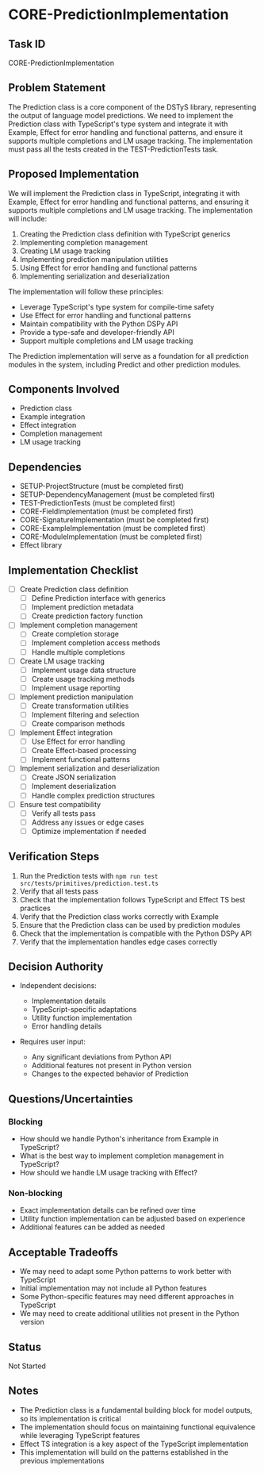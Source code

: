 # CORE-PredictionImplementation

## Task ID
CORE-PredictionImplementation

## Problem Statement
The Prediction class is a core component of the DSTyS library, representing the output of language model predictions. We need to implement the Prediction class with TypeScript's type system and integrate it with Example, Effect for error handling and functional patterns, and ensure it supports multiple completions and LM usage tracking. The implementation must pass all the tests created in the TEST-PredictionTests task.

## Proposed Implementation
We will implement the Prediction class in TypeScript, integrating it with Example, Effect for error handling and functional patterns, and ensuring it supports multiple completions and LM usage tracking. The implementation will include:

1. Creating the Prediction class definition with TypeScript generics
2. Implementing completion management
3. Creating LM usage tracking
4. Implementing prediction manipulation utilities
5. Using Effect for error handling and functional patterns
6. Implementing serialization and deserialization

The implementation will follow these principles:
- Leverage TypeScript's type system for compile-time safety
- Use Effect for error handling and functional patterns
- Maintain compatibility with the Python DSPy API
- Provide a type-safe and developer-friendly API
- Support multiple completions and LM usage tracking

The Prediction implementation will serve as a foundation for all prediction modules in the system, including Predict and other prediction modules.

## Components Involved
- Prediction class
- Example integration
- Effect integration
- Completion management
- LM usage tracking

## Dependencies
- SETUP-ProjectStructure (must be completed first)
- SETUP-DependencyManagement (must be completed first)
- TEST-PredictionTests (must be completed first)
- CORE-FieldImplementation (must be completed first)
- CORE-SignatureImplementation (must be completed first)
- CORE-ExampleImplementation (must be completed first)
- CORE-ModuleImplementation (must be completed first)
- Effect library

## Implementation Checklist
- [ ] Create Prediction class definition
  - [ ] Define Prediction interface with generics
  - [ ] Implement prediction metadata
  - [ ] Create prediction factory function
- [ ] Implement completion management
  - [ ] Create completion storage
  - [ ] Implement completion access methods
  - [ ] Handle multiple completions
- [ ] Create LM usage tracking
  - [ ] Implement usage data structure
  - [ ] Create usage tracking methods
  - [ ] Implement usage reporting
- [ ] Implement prediction manipulation
  - [ ] Create transformation utilities
  - [ ] Implement filtering and selection
  - [ ] Create comparison methods
- [ ] Implement Effect integration
  - [ ] Use Effect for error handling
  - [ ] Create Effect-based processing
  - [ ] Implement functional patterns
- [ ] Implement serialization and deserialization
  - [ ] Create JSON serialization
  - [ ] Implement deserialization
  - [ ] Handle complex prediction structures
- [ ] Ensure test compatibility
  - [ ] Verify all tests pass
  - [ ] Address any issues or edge cases
  - [ ] Optimize implementation if needed

## Verification Steps
1. Run the Prediction tests with `npm run test src/tests/primitives/prediction.test.ts`
2. Verify that all tests pass
3. Check that the implementation follows TypeScript and Effect TS best practices
4. Verify that the Prediction class works correctly with Example
5. Ensure that the Prediction class can be used by prediction modules
6. Check that the implementation is compatible with the Python DSPy API
7. Verify that the implementation handles edge cases correctly

## Decision Authority
- Independent decisions:
  - Implementation details
  - TypeScript-specific adaptations
  - Utility function implementation
  - Error handling details

- Requires user input:
  - Any significant deviations from Python API
  - Additional features not present in Python version
  - Changes to the expected behavior of Prediction

## Questions/Uncertainties

### Blocking
- How should we handle Python's inheritance from Example in TypeScript?
- What is the best way to implement completion management in TypeScript?
- How should we handle LM usage tracking with Effect?

### Non-blocking
- Exact implementation details can be refined over time
- Utility function implementation can be adjusted based on experience
- Additional features can be added as needed

## Acceptable Tradeoffs
- We may need to adapt some Python patterns to work better with TypeScript
- Initial implementation may not include all Python features
- Some Python-specific features may need different approaches in TypeScript
- We may need to create additional utilities not present in the Python version

## Status
Not Started

## Notes
- The Prediction class is a fundamental building block for model outputs, so its implementation is critical
- The implementation should focus on maintaining functional equivalence while leveraging TypeScript features
- Effect TS integration is a key aspect of the TypeScript implementation
- This implementation will build on the patterns established in the previous implementations
